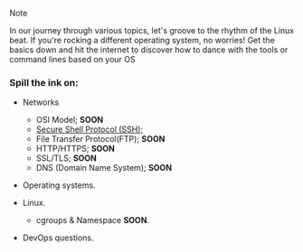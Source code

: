 > [!NOTE]
> In our journey through various topics, let's groove to the rhythm of the Linux beat. If you're rocking a different operating system, no worries! Get the basics down and hit the internet to discover how to dance with the tools or command lines based on your OS

### Spill the ink on:

- Networks
  -  OSI Model; **SOON**
  -  [Secure Shell Protocol (SSH);](https://github.com/Mohamed-abdalazez/SafrotTechUniverse/tree/main/Secure%20Shell%20Protocol%20(SSH)%3B)
  -  File Transfer Protocol(FTP); **SOON**
  -  HTTP/HTTPS; **SOON**
  -  SSL/TLS; **SOON**
  -  DNS (Domain Name System); **SOON**
  
- Operating systems.
- Linux.
   - cgroups & Namespace **SOON**.
- DevOps questions.
